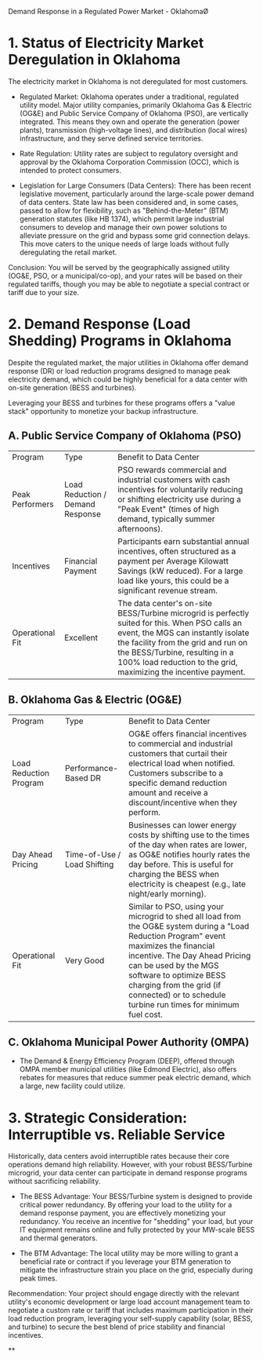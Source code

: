 

Demand Response in a Regulated Power Market - OklahomaØ

  

# 1. Status of Electricity Market Deregulation in Oklahoma

The electricity market in Oklahoma is not deregulated for most customers.

- Regulated Market: Oklahoma operates under a traditional, regulated utility model. Major utility companies, primarily Oklahoma Gas & Electric (OG&E) and Public Service Company of Oklahoma (PSO), are vertically integrated. This means they own and operate the generation (power plants), transmission (high-voltage lines), and distribution (local wires) infrastructure, and they serve defined service territories.
    
- Rate Regulation: Utility rates are subject to regulatory oversight and approval by the Oklahoma Corporation Commission (OCC), which is intended to protect consumers.
    
- Legislation for Large Consumers (Data Centers): There has been recent legislative movement, particularly around the large-scale power demand of data centers. State law has been considered and, in some cases, passed to allow for flexibility, such as "Behind-the-Meter" (BTM) generation statutes (like HB 1374), which permit large industrial consumers to develop and manage their own power solutions to alleviate pressure on the grid and bypass some grid connection delays. This move caters to the unique needs of large loads without fully deregulating the retail market.
    

Conclusion: You will be served by the geographically assigned utility (OG&E, PSO, or a municipal/co-op), and your rates will be based on their regulated tariffs, though you may be able to negotiate a special contract or tariff due to your size.

  

# 2. Demand Response (Load Shedding) Programs in Oklahoma

Despite the regulated market, the major utilities in Oklahoma offer demand response (DR) or load reduction programs designed to manage peak electricity demand, which could be highly beneficial for a data center with on-site generation (BESS and turbines).

Leveraging your BESS and turbines for these programs offers a "value stack" opportunity to monetize your backup infrastructure.

## A. Public Service Company of Oklahoma (PSO)

|   |   |   |
|---|---|---|
|Program|Type|Benefit to Data Center|
|Peak Performers|Load Reduction / Demand Response|PSO rewards commercial and industrial customers with cash incentives for voluntarily reducing or shifting electricity use during a "Peak Event" (times of high demand, typically summer afternoons).|
|Incentives|Financial Payment|Participants earn substantial annual incentives, often structured as a payment per Average Kilowatt Savings (kW reduced). For a large load like yours, this could be a significant revenue stream.|
|Operational Fit|Excellent|The data center's on-site BESS/Turbine microgrid is perfectly suited for this. When PSO calls an event, the MGS can instantly isolate the facility from the grid and run on the BESS/Turbine, resulting in a 100% load reduction to the grid, maximizing the incentive payment.|

## B. Oklahoma Gas & Electric (OG&E)

|   |   |   |
|---|---|---|
|Program|Type|Benefit to Data Center|
|Load Reduction Program|Performance-Based DR|OG&E offers financial incentives to commercial and industrial customers that curtail their electrical load when notified. Customers subscribe to a specific demand reduction amount and receive a discount/incentive when they perform.|
|Day Ahead Pricing|Time-of-Use / Load Shifting|Businesses can lower energy costs by shifting use to the times of the day when rates are lower, as OG&E notifies hourly rates the day before. This is useful for charging the BESS when electricity is cheapest (e.g., late night/early morning).|
|Operational Fit|Very Good|Similar to PSO, using your microgrid to shed all load from the OG&E system during a "Load Reduction Program" event maximizes the financial incentive. The Day Ahead Pricing can be used by the MGS software to optimize BESS charging from the grid (if connected) or to schedule turbine run times for minimum fuel cost.|

## C. Oklahoma Municipal Power Authority (OMPA)

- The Demand & Energy Efficiency Program (DEEP), offered through OMPA member municipal utilities (like Edmond Electric), also offers rebates for measures that reduce summer peak electric demand, which a large, new facility could utilize.
    

# 3. Strategic Consideration: Interruptible vs. Reliable Service

Historically, data centers avoid interruptible rates because their core operations demand high reliability. However, with your robust BESS/Turbine microgrid, your data center can participate in demand response programs without sacrificing reliability.

- The BESS Advantage: Your BESS/Turbine system is designed to provide critical power redundancy. By offering your load to the utility for a demand response payment, you are effectively monetizing your redundancy. You receive an incentive for "shedding" your load, but your IT equipment remains online and fully protected by your MW-scale BESS and thermal generators.
    
- The BTM Advantage: The local utility may be more willing to grant a beneficial rate or contract if you leverage your BTM generation to mitigate the infrastructure strain you place on the grid, especially during peak times.
    

Recommendation: Your project should engage directly with the relevant utility's economic development or large load account management team to negotiate a custom rate or tariff that includes maximum participation in their load reduction program, leveraging your self-supply capability (solar, BESS, and turbine) to secure the best blend of price stability and financial incentives.

  
**